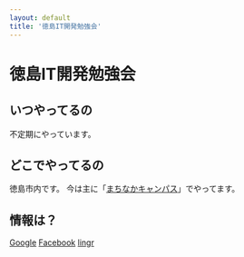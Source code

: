 ```yaml
---
layout: default
title: '徳島IT開発勉強会'
---
```


# 徳島IT開発勉強会

## いつやってるの

不定期にやっています。

## どこでやってるの

徳島市内です。
今は主に「[まちなかキャンパス](http://mcm.betoku.jp/)」でやってます。

## 情報は？

[Google](https://plus.google.com/communities/101018941600675088507?hl=ja)
[Facebook](https://www.facebook.com/groups/475602005861175/)
[lingr](http://lingr.com/room/devtokushima)
